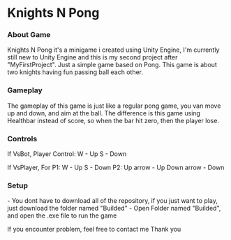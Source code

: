 <h1>Knights N Pong</h1>

<h3>About Game</h3>
Knights N Pong it's a minigame i created using Unity Engine, I'm currently still new to Unity Engine and this is my second project after "MyFirstProject". Just a simple game based on Pong. This game is about two knights having fun passing ball each other.

<h3>Gameplay</h3>
The gameplay of this game is just like a regular pong game, you van move up and down, and aim at the ball. The difference is this game using Healthbar instead of score, so when the bar hit zero, then the player lose.

<h3>Controls</h3>
If VsBot, Player Control:
W - Up
S - Down

If VsPlayer, For P1:
W - Up
S - Down
P2:
Up arrow - Up
Down arrow - Down

<h3>Setup</h3>
- You dont have to download all of the repository, if you just want to play, just download the folder named "Builded"
- Open Folder named "Builded", and open the .exe file to run the game
<p>
  
</p>
If you encounter problem, feel free to contact me
Thank you
